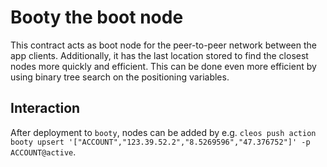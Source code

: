 # Booty the boot node

This contract acts as boot node for the peer-to-peer network between the app clients. Additionally, it has the last location stored to find the closest nodes more quickly and efficient. This can be done even more efficient by using binary tree search on the positioning variables.

## Interaction

After deployment to `booty`, nodes can be added by e.g. `cleos push action booty upsert '["ACCOUNT","123.39.52.2","8.5269596","47.376752"]' -p ACCOUNT@active`.